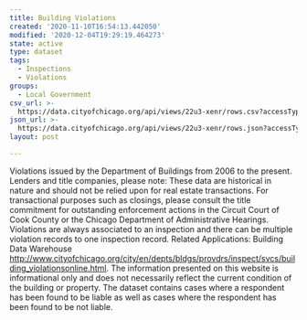 ```yaml
---
title: Building Violations
created: '2020-11-10T16:54:13.442050'
modified: '2020-12-04T19:29:19.464273'
state: active
type: dataset
tags:
  - Inspections
  - Violations
groups:
  - Local Government
csv_url: >-
  https://data.cityofchicago.org/api/views/22u3-xenr/rows.csv?accessType=DOWNLOAD
json_url: >-
  https://data.cityofchicago.org/api/views/22u3-xenr/rows.json?accessType=DOWNLOAD
layout: post

---
```

Violations issued by the Department of Buildings from 2006 to the present.  Lenders and title companies, please note: These data are historical in nature and should not be relied upon for real estate transactions. For transactional purposes such as closings, please consult the title commitment for outstanding enforcement actions in the Circuit Court of Cook County or the Chicago Department of Administrative Hearings. Violations are always associated to an inspection and there can be multiple violation records to one inspection record. Related Applications: Building Data Warehouse http://www.cityofchicago.org/city/en/depts/bldgs/provdrs/inspect/svcs/building_violationsonline.html. The information presented on this website is informational only and does not necessarily reflect the current condition of the building or property. The dataset contains cases where a respondent has been found to be liable as well as cases where the respondent has been found to be not liable.
